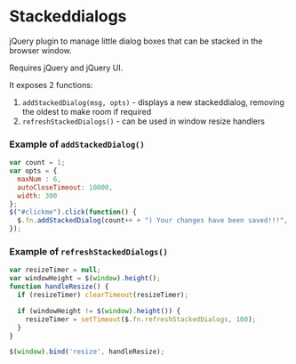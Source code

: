 # Stackeddialogs

jQuery plugin to manage little dialog boxes that can be stacked in the browser window.

Requires jQuery and jQuery UI.

It exposes 2 functions:

1. `addStackedDialog(msg, opts)` - displays a new stackeddialog, removing the oldest to make room if required
2. `refreshStackedDialogs()` - can be used in window resize handlers

### Example of `addStackedDialog()`
```javascript
var count = 1;
var opts = {
  maxNum : 6,
  autoCloseTimeout: 10000,
  width: 300
};
$("#clickme").click(function() {
  $.fn.addStackedDialog(count++ + ") Your changes have been saved!!!", opts);
});
```

### Example of `refreshStackedDialogs()`
```javascript
var resizeTimer = null;
var windowHeight = $(window).height();
function handleResize() {
  if (resizeTimer) clearTimeout(resizeTimer);

  if (windowHeight != $(window).height()) {
    resizeTimer = setTimeout($.fn.refreshStackedDialogs, 100);
  }
}

$(window).bind('resize', handleResize);
```

